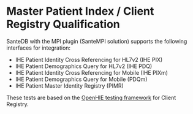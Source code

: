 # Master Patient Index / Client Registry Qualification

SanteDB with the MPI plugin (SanteMPI solution) supports the following interfaces for integration:

* IHE Patient Identity Cross Referencing for HL7v2 (IHE PIX)
* IHE Patient Demographics Query for HL7v2 (IHE PDQ)
* IHE Patient Identity Cross Referencing for Mobile (IHE PIXm)
* IHE Patient Demographics Query for Mobile (PDQm)
* IHE Patient Master Identity Registry (PIMR)

These tests are based on the [OpenHIE testing framework](https://wiki.ohie.org/display/resources/Testing+and+Conformance) for Client Registry.
